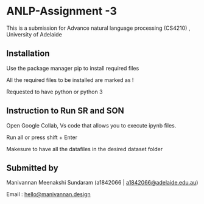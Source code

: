 # ANLP-Assignment -3

This is a submission for Advance natural language processing (CS4210) , University of Adelaide

## Installation

Use the package manager pip to install required files

All the required files to be installed are marked as !

Requested to have python  or python 3


## Instruction to Run SR and SON

Open Google Collab, Vs code that allows you to execute ipynb files.

Run all or press shift + Enter

Makesure to have all the datafiles in the desired dataset folder


## Submitted by
Manivannan Meenakshi Sundaram (a1842066 | a1842066@adelaide.edu.au)

Email : hello@manivannan.design